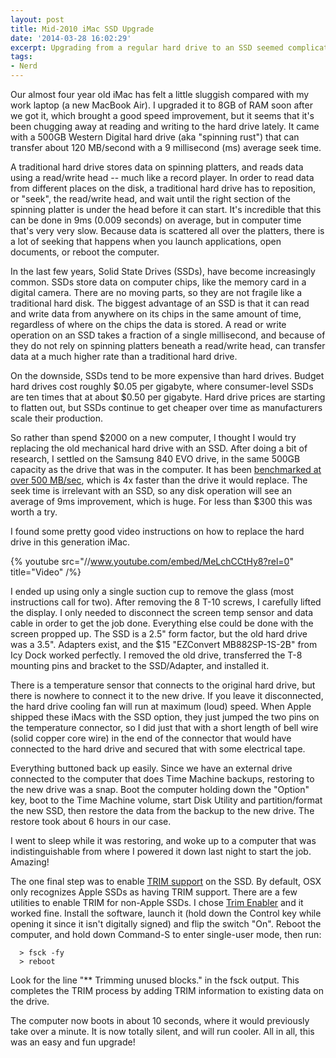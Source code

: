 ```yaml
---
layout: post
title: Mid-2010 iMac SSD Upgrade
date: '2014-03-28 16:02:29'
excerpt: Upgrading from a regular hard drive to an SSD seemed complicated at first on this computer, but with the right tools and instructions it was easy.
tags:
- Nerd
---
```


Our almost four year old iMac has felt a little sluggish compared with my work laptop (a new MacBook Air). I upgraded it to 8GB of RAM soon after we got it, which brought a good speed improvement, but it seems that it's been chugging away at reading and writing to the hard drive lately. It came with a 500GB Western Digital hard drive (aka "spinning rust") that can transfer about 120 MB/second with a 9 millisecond (ms) average seek time.

A traditional hard drive stores data on spinning platters, and reads data using a read/write head -- much like a record player. In order to read data from different places on the disk, a traditional hard drive has to reposition, or "seek", the read/write head, and wait until the right section of the spinning platter is under the head before it can start. It's incredible that this can be done in 9ms (0.009 seconds) on average, but in computer time that's very very slow. Because data is scattered all over the platters, there is a lot of seeking that happens when you launch applications, open documents, or reboot the computer.

In the last few years, Solid State Drives (SSDs), have become increasingly common. SSDs store data on computer chips, like the memory card in a digital camera. There are no moving parts, so they are not fragile like a traditional hard disk. The biggest advantage of an SSD is that it can read and write data from anywhere on its chips in the same amount of time, regardless of where on the chips the data is stored. A read or write operation on an SSD takes a fraction of a single millisecond, and because of they do not rely on spinning platters beneath a read/write head, can transfer data at a much higher rate than a traditional hard drive.

On the downside, SSDs tend to be more expensive than hard drives. Budget hard drives cost roughly $0.05 per gigabyte, where consumer-level SSDs are ten times that at about $0.50 per gigabyte. Hard drive prices are starting to flatten out, but SSDs continue to get cheaper over time as manufacturers scale their production.

So rather than spend $2000 on a new computer, I thought I would try replacing the old mechanical hard drive with an SSD. After doing a bit of research, I settled on the Samsung 840 EVO drive, in the same 500GB capacity as the drive that was in the computer. It has been <a href="http://www.anandtech.com/show/7173/samsung-ssd-840-evo-review-120gb-250gb-500gb-750gb-1tb-models-tested">benchmarked at over 500 MB/sec</a>, which is 4x faster than the drive it would replace. The seek time is irrelevant with an SSD, so any disk operation will see an average of 9ms improvement, which is huge. For less than $300 this was worth a try.

I found some pretty good video instructions on how to replace the hard drive in this generation iMac.

{% youtube src="//www.youtube.com/embed/MeLchCCtHy8?rel=0" title="Video" /%}

I ended up using only a single suction cup to remove the glass (most instructions call for two). After removing the 8 T-10 screws, I carefully lifted the display. I only needed to disconnect the screen temp sensor and data cable in order to get the job done. Everything else could be done with the screen propped up. The SSD is a 2.5" form factor, but the old hard drive was a 3.5". Adapters exist, and the $15 "EZConvert MB882SP-1S-2B" from Icy Dock worked perfectly. I removed the old drive, transferred the T-8 mounting pins and bracket to the SSD/Adapter, and installed it.

There is a temperature sensor that connects to the original hard drive, but there is nowhere to connect it to the new drive. If you leave it disconnected, the hard drive cooling fan will run at maximum (loud) speed. When Apple shipped these iMacs with the SSD option, they just jumped the two pins on the temperature connector, so I did just that with a short length of bell wire (solid copper core wire) in the end of the connector that would have connected to the hard drive and secured that with some electrical tape.

Everything buttoned back up easily. Since we have an external drive connected to the computer that does Time Machine backups, restoring to the new drive was a snap. Boot the computer holding down the "Option" key, boot to the Time Machine volume, start Disk Utility and partition/format the new SSD, then restore the data from the backup to the new drive. The restore took about 6 hours in our case.

I went to sleep while it was restoring, and woke up to a computer that was indistinguishable from where I powered it down last night to start the job. Amazing!

The one final step was to enable [TRIM support](<http://en.wikipedia.org/wiki/Trim_(computing)>) on the SSD. By default, OSX only recognizes Apple SSDs as having TRIM support. There are a few utilities to enable TRIM for non-Apple SSDs. I chose [Trim Enabler](http://www.cindori.org/software/trimenabler/) and it worked fine. Install the software, launch it (hold down the Control key while opening it since it isn't digitally signed) and flip the switch "On". Reboot the computer, and hold down Command-S to enter single-user mode, then run:

```
  > fsck -fy
  > reboot
```

Look for the line "\*\* Trimming unused blocks." in the fsck output. This completes the TRIM process by adding TRIM information to existing data on the drive.

The computer now boots in about 10 seconds, where it would previously take over a minute. It is now totally silent, and will run cooler. All in all, this was an easy and fun upgrade!
